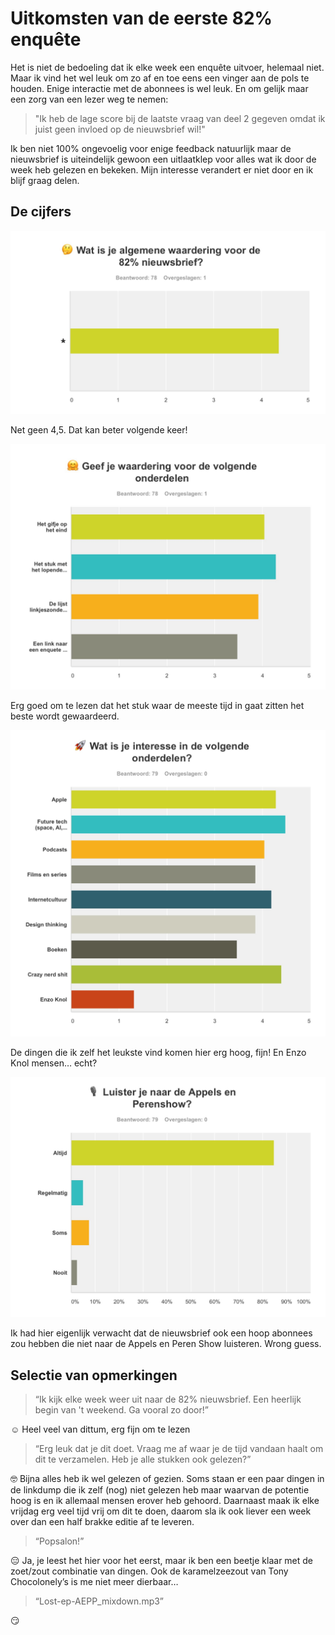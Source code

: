 # Uitkomsten van de eerste 82% enquête

Het is niet de bedoeling dat ik elke week een enquête uitvoer, helemaal niet. Maar ik vind het wel leuk om zo af en toe eens een vinger aan de pols te houden. Enige interactie met de abonnees is wel leuk. En om gelijk maar een zorg van een lezer weg te nemen:

> "Ik heb de lage score bij de laatste vraag van deel 2 gegeven omdat ik juist geen invloed op de nieuwsbrief wil!"

Ik ben niet 100% ongevoelig voor enige feedback natuurlijk maar de nieuwsbrief is uiteindelijk gewoon een uitlaatklep voor alles wat ik door de week heb gelezen en bekeken. Mijn interesse verandert er niet door en ik blijf graag delen.

## De cijfers

![Wat is je algemene waardering voor de 82% nieuwsbrief?](uitkomst-1.jpg)

Net geen 4,5. Dat kan beter volgende keer!

![Geef je waardering voor de volgende onderdelen](uitkomst-2.jpg)

Erg goed om te lezen dat het stuk waar de meeste tijd in gaat zitten het beste wordt gewaardeerd.

![Wat is je interesse in de volgende onderdelen?](uitkomst-3.jpg)

De dingen die ik zelf het leukste vind komen hier erg hoog, fijn! En Enzo Knol mensen… echt?

![Luister je naar de Appels en Perenshow?](uitkomst-4.jpg)

Ik had hier eigenlijk verwacht dat de nieuwsbrief ook een hoop abonnees zou hebben die niet naar de Appels en Peren Show luisteren. Wrong guess.

## Selectie van opmerkingen

> “Ik kijk elke week weer uit naar de 82% nieuwsbrief. Een heerlijk begin van 't weekend. Ga vooral zo door!”

☺️ Heel veel van dittum, erg fijn om te lezen 

> “Erg leuk dat je dit doet. Vraag me af waar je de tijd vandaan haalt om dit te verzamelen. Heb je alle stukken ook gelezen?”

🤓 Bijna alles heb ik wel gelezen of gezien. Soms staan er een paar dingen in de linkdump die ik zelf (nog) niet gelezen heb maar waarvan de potentie hoog is en ik allemaal mensen erover heb gehoord. Daarnaast maak ik elke vrijdag erg veel tijd vrij om dit te doen, daarom sla ik ook liever een week over dan een half brakke editie af te leveren.

> “Popsalon!”

😑 Ja, je leest het hier voor het eerst, maar ik ben een beetje klaar met de zoet/zout combinatie van dingen. Ook de karamelzeezout van Tony Chocolonely’s is me niet meer dierbaar… 

> “Lost-ep-AEPP_mixdown.mp3”

😏
